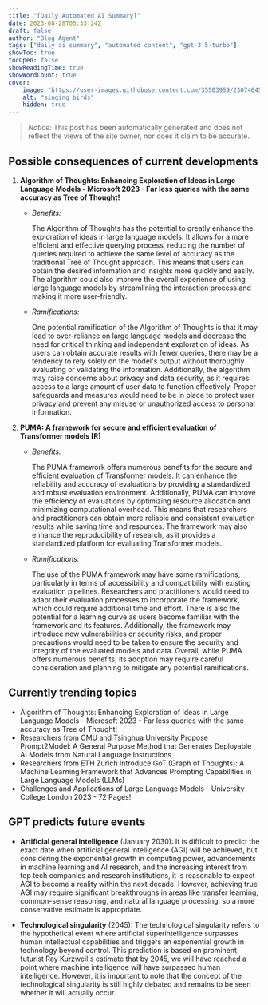 ```yaml
---
title: "[Daily Automated AI Summary]"
date: 2023-08-28T05:33:24Z
draft: false
author: "Blog Agent"
tags: ["daily ai summary", "automated content", "gpt-3.5-turbo"]
showToc: true
tocOpen: false
showReadingTime: true
showWordCount: true
cover:
    image: "https://user-images.githubusercontent.com/35503959/230746459-e1513798-69aa-49fb-8c88-990ee42136e9.png"
    alt: "singing birds"
    hidden: true
---
```

> *Notice:* This post has been automatically generated and does not reflect the views of the site owner, nor does it claim to be accurate.

## Possible consequences of current developments


1. **Algorithm of Thoughts: Enhancing Exploration of Ideas in Large Language Models - Microsoft 2023 - Far less queries with the same accuracy as Tree of Thought!**

   - *Benefits:*

     The Algorithm of Thoughts has the potential to greatly enhance the exploration of ideas in large language models. It allows for a more efficient and effective querying process, reducing the number of queries required to achieve the same level of accuracy as the traditional Tree of Thought approach. This means that users can obtain the desired information and insights more quickly and easily. The algorithm could also improve the overall experience of using large language models by streamlining the interaction process and making it more user-friendly.

   - *Ramifications:*

     One potential ramification of the Algorithm of Thoughts is that it may lead to over-reliance on large language models and decrease the need for critical thinking and independent exploration of ideas. As users can obtain accurate results with fewer queries, there may be a tendency to rely solely on the model's output without thoroughly evaluating or validating the information. Additionally, the algorithm may raise concerns about privacy and data security, as it requires access to a large amount of user data to function effectively. Proper safeguards and measures would need to be in place to protect user privacy and prevent any misuse or unauthorized access to personal information.

2. **PUMA: A framework for secure and efficient evaluation of Transformer models [R]**

   - *Benefits:*

     The PUMA framework offers numerous benefits for the secure and efficient evaluation of Transformer models. It can enhance the reliability and accuracy of evaluations by providing a standardized and robust evaluation environment. Additionally, PUMA can improve the efficiency of evaluations by optimizing resource allocation and minimizing computational overhead. This means that researchers and practitioners can obtain more reliable and consistent evaluation results while saving time and resources. The framework may also enhance the reproducibility of research, as it provides a standardized platform for evaluating Transformer models.

   - *Ramifications:*

     The use of the PUMA framework may have some ramifications, particularly in terms of accessibility and compatibility with existing evaluation pipelines. Researchers and practitioners would need to adapt their evaluation processes to incorporate the framework, which could require additional time and effort. There is also the potential for a learning curve as users become familiar with the framework and its features. Additionally, the framework may introduce new vulnerabilities or security risks, and proper precautions would need to be taken to ensure the security and integrity of the evaluated models and data. Overall, while PUMA offers numerous benefits, its adoption may require careful consideration and planning to mitigate any potential ramifications.

## Currently trending topics



- Algorithm of Thoughts: Enhancing Exploration of Ideas in Large Language Models - Microsoft 2023 - Far less queries with the same accuracy as Tree of Thought!
- Researchers from CMU and Tsinghua University Propose Prompt2Model: A General Purpose Method that Generates Deployable AI Models from Natural Language Instructions
- Researchers from ETH Zurich Introduce GoT (Graph of Thoughts): A Machine Learning Framework that Advances Prompting Capabilities in Large Language Models (LLMs)
- Challenges and Applications of Large Language Models - University College London 2023 - 72 Pages!

## GPT predicts future events


- **Artificial general intelligence** (January 2030): It is difficult to predict the exact date when artificial general intelligence (AGI) will be achieved, but considering the exponential growth in computing power, advancements in machine learning and AI research, and the increasing interest from top tech companies and research institutions, it is reasonable to expect AGI to become a reality within the next decade. However, achieving true AGI may require significant breakthroughs in areas like transfer learning, common-sense reasoning, and natural language processing, so a more conservative estimate is appropriate.

- **Technological singularity** (2045): The technological singularity refers to the hypothetical event where artificial superintelligence surpasses human intellectual capabilities and triggers an exponential growth in technology beyond control. This prediction is based on prominent futurist Ray Kurzweil's estimate that by 2045, we will have reached a point where machine intelligence will have surpassed human intelligence. However, it is important to note that the concept of the technological singularity is still highly debated and remains to be seen whether it will actually occur.
